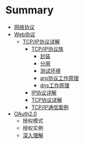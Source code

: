 # Summary

* [网络协议](README.md)
* [Web协议](chapter1.md)
  * [TCP/IP协议详解](chapter1/tcpipxie-yi-xiang-jie.md)
    * [TCP/IP协议族](chapter1/tcpipxie-yi-xiang-jie/tcpipxie-yi-zu.md)
      * [封装](chapter1/tcpipxie-yi-xiang-jie/tcpipxie-yi-zu/feng-88c52c-fen-yong-yu-wang-luo-ce-shi.md)
      * [分用](chapter1/tcpipxie-yi-xiang-jie/tcpipxie-yi-zu/fen-yong.md)
      * [测试环境](chapter1/tcpipxie-yi-xiang-jie/tcpipxie-yi-zu/ce-shi-huan-jing.md)
      * [arp协议工作原理](chapter1/tcpipxie-yi-xiang-jie/tcpipxie-yi-zu/arpxie-yi-gong-zuo-yuan-li.md)
      * [dns工作原理](chapter1/tcpipxie-yi-xiang-jie/tcpipxie-yi-zu/dnsgong-zuo-yuan-li.md)
    * [IP协议详解](chapter1/tcpipxie-yi-xiang-jie/ipxie-yi-xiang-jie.md)
    * [TCP协议详解](chapter1/tcpipxie-yi-xiang-jie/tcpxie-yi-xiang-jie.md)
    * [TCP/IP通信案例](chapter1/tcpipxie-yi-xiang-jie/tcpiptong-xin-an-li.md)
* [OAuth2.0](oauth20.md)
  * 授权模式
  * 授权实例
  * [深入理解](oauth20/shen-ru-li-jie.md)

